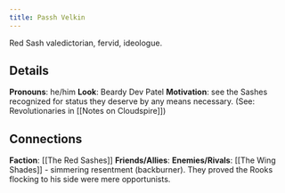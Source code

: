```yaml
---
title: Passh Velkin
---
```


Red Sash valedictorian, fervid, ideologue.
## Details
**Pronouns**: he/him
**Look**: Beardy Dev Patel
**Motivation**: see the Sashes recognized for status they deserve by any means necessary.
(See: Revolutionaries in [[Notes on Cloudspire]])
## Connections
**Faction**: [[The Red Sashes]]
**Friends/Allies**:
**Enemies/Rivals**: [[The Wing Shades]] - simmering resentment (backburner). They proved the Rooks flocking to his side were mere opportunists.

